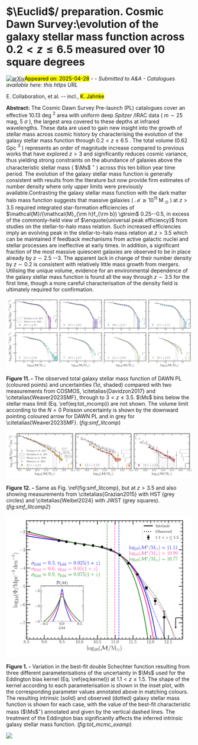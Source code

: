 <div class="macros" style="visibility:hidden;">
$\newcommand{\ensuremath}{}$
$\newcommand{\xspace}{}$
$\newcommand{\object}[1]{\texttt{#1}}$
$\newcommand{\farcs}{{.}''}$
$\newcommand{\farcm}{{.}'}$
$\newcommand{\arcsec}{''}$
$\newcommand{\arcmin}{'}$
$\newcommand{\ion}[2]{#1#2}$
$\newcommand{\textsc}[1]{\textrm{#1}}$
$\newcommand{\hl}[1]{\textrm{#1}}$
$\newcommand{\footnote}[1]{}$
$\newcommand{\orcid}[1]$
$\newcommand{\arraystretch}{1.4}$
$\newcommand{\photoz}{photo-\textit{z}}$
$\newcommand{\specz}{spec-\textit{z}}$
$\newcommand{\Msol}{{\rm M}_\odot}$
$\newcommand{\classic}{\textsc{Classic}}$
$\newcommand{\lephare}{\texttt{LePHARE}}$
$\newcommand{\eazy}{\texttt{EAZY}}$
$\newcommand{\tractor}{\texttt{The Tractor}}$
$\newcommand{\farmer}{\texttt{The Farmer}}$
$\newcommand{\sigmaz}{\sigma_{\Delta z / (1+z_{\rm s})}}$
$\newcommand{\zmin}{z_{\rm phot}^{\rm min}}$
$\newcommand{\zmax}{z_{\rm phot}^{\rm max}}$
$\newcommand{\SEP}{\texttt{SEP}}$
$\newcommand{\chOne}{[3.6\mum]}$
$\newcommand{\chTwo}{[4.5\mum]}$
$\newcommand{\hscpipe}{\texttt{hscpipe}}$
$\newcommand{\Ms}{\mathcal{M}\xspace}$</div>



<div id="title">

# $\Euclid$\/ preparation. Cosmic Dawn Survey:\\evolution of the galaxy stellar mass function across $0.2 < z \leq 6.5$ measured over 10 square degrees

</div>
<div id="comments">

[![arXiv](https://img.shields.io/badge/arXiv-2504.17867-b31b1b.svg)](https://arxiv.org/abs/2504.17867)<mark>Appeared on: 2025-04-28</mark> -  _- Submitted to A&A - Catalogues available here: this https URL_

</div>
<div id="authors">

E. Collaboration, et al. -- incl., <mark>K. Jahnke</mark>

</div>
<div id="abstract">

**Abstract:** The Cosmic Dawn Survey Pre-launch (PL) catalogues cover an effective 10.13 deg $^{2}$ area with uniform deep _Spitzer_ /IRAC data ( $m\sim25$ mag, 5 $\sigma$ ), the largest area covered to these depths at infrared wavelengths. These data are used to gain new insight into the growth of stellar mass across cosmic history by characterising the evolution of the galaxy stellar mass function through $0.2 < z \leq 6.5$ . The total volume (0.62 Gpc $^{3}$ ) represents an order of magnitude increase compared to previous works that have explored $z > 3$ and significantly reduces cosmic variance, thus yielding strong constraints on the abundance of galaxies above the characteristic stellar mass ( $\Ms$ $^{\star}$ ) across this ten billion year time period. The evolution of the galaxy stellar mass function is generally consistent with results from the literature but now provide firm estimates of number density where  only upper limits were previously available.Contrasting the galaxy stellar mass function with the dark matter halo mass function suggests that massive galaxies ( $\mathcal{M} \gtrsim10^{11}$ M $_{\odot}$ ) at $z > 3.5$ required integrated star-formation efficiencies of $\mathcal{M}/(\mathcal{M}_{\rm h}f_{\rm b}) \gtrsim$ 0.25--0.5, in excess of the commonly-held view of $\enquote{universal peak efficiency}$ from studies on the stellar-to-halo mass relation. Such increased efficiencies imply an evolving peak in the stellar-to-halo mass relation at $z > 3.5$ which can be maintained if feedback mechanisms from active galactic nuclei and stellar processes are ineffective at early times. In addition, a significant fraction of the most massive quiescent galaxies are observed to be in place already by $z\sim 2.5$ --3. The apparent lack in change of their number density by $z\sim 0.2$ is consistent with relatively little mass growth from mergers. Utilising the unique volume, evidence for an environmental dependence of the galaxy stellar mass function is found all the way through $z\sim 3.5$ for the first time, though a more careful characterisation of the density field is ultimately required for confirmation.

</div>

<div id="div_fig1">

<img src="tmp_2504.17867/./figures/smf_litcomp_0.2_3.5.png" alt="Fig11" width="100%"/>

**Figure 11. -** The observed total galaxy stellar mass function of DAWN PL (coloured points) and uncertainties (1$\sigma$, shaded) compared with two measurements from COSMOS, \citetalias{Davidzon2017} and \citetalias{Weaver2023SMF}, through to $3 < z \leq 3.5$. $\Ms$  bins below the stellar mass limit (Eq. \ref{eq:tot_mcomp}) are not shown. The volume limit according to the $N=0$ Poisson uncertainty is shown by the downward pointing coloured arrow for DAWN PL and in grey for \citetalias{Weaver2023SMF}. (*fig:smf_litcomp*)

</div>
<div id="div_fig2">

<img src="tmp_2504.17867/./figures/smf_litcomp_3.5_6.5.png" alt="Fig12" width="100%"/>

**Figure 12. -** Same as Fig. \ref{fig:smf_litcomp}, but at $z > 3.5$ and also showing measurements from \citetalias{Grazian2015} with HST (grey circles) and \citetalias{Weibel2024} with JWST (grey squares).  (*fig:smf_litcomp2*)

</div>
<div id="div_fig3">

<img src="tmp_2504.17867/./figures/tot_mcmc_examp.png" alt="Fig1" width="100%"/>

**Figure 1. -** Variation in the best-fit double Schechter function resulting from three different parameterisations of the uncertainty in $\Ms$  used for the Eddington bias kernel (Eq. \ref{eq:kernel}) at $1.1 < z \leq 1.5$. The shape of the kernel according to each parameterisation is shown in the inset plot, with the corresponding parameter values annotated above in matching colours. The resulting intrinsic (solid) and observed (dotted) galaxy stellar mass function is shown for each case, with the value of the best-fit characteristic mass ($\Ms$$^{\star}$) annotated and given by the vertical dashed lines. The treatment of the Eddington bias significantly affects the inferred intrinsic galaxy stellar mass function. (*fig:tot_mcmc_examp*)

</div><div id="qrcode"><img src=https://api.qrserver.com/v1/create-qr-code/?size=100x100&data="https://arxiv.org/abs/2504.17867"></div>